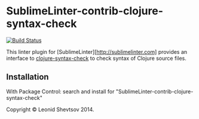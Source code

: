 # SublimeLinter-contrib-clojure-syntax-check

[![Build Status](https://travis-ci.org/leonid-shevtsov/SublimeLinter-contrib-clojure-syntax-check.svg?branch=master)](https://travis-ci.org/leonid-shevtsov/SublimeLinter-contrib-clojure-syntax-check)

This linter plugin for [SublimeLinter][http://sublimelinter.com] provides an interface to [clojure-syntax-check](https://github.com/leonid-shevtsov/clojure-syntax-check) to check syntax of Clojure source files.

## Installation

With Package Control: search and install for "SublimeLinter-contrib-clojure-syntax-check"

Copyright © Leonid Shevtsov 2014.
